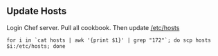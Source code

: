 ## Update Hosts
Login Chef server. Pull all cookbook. Then update [/etc/hosts](/samples/hosts/hosts)

	for i in `cat hosts | awk '{print $1}' | grep "172"`; do scp hosts $i:/etc/hosts; done
